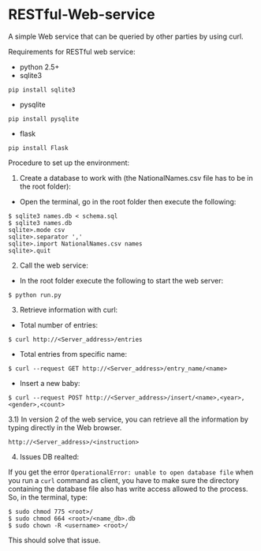 # RESTful-Web-service
A simple Web service that can be queried by other parties by using curl.

Requirements for RESTful web service:
- python 2.5+
- sqlite3
```
pip install sqlite3
```
- pysqlite
```
pip install pysqlite
```
- flask
```
pip install Flask
```
Procedure to set up the environment:

1) Create a database to work with (the NationalNames.csv file has to be in the root folder):

- Open the terminal, go in the root folder then execute the following: 
```
$ sqlite3 names.db < schema.sql
$ sqlite3 names.db
sqlite>.mode csv
sqlite>.separator ','
sqlite>.import NationalNames.csv names
sqlite>.quit
```

2) Call the web service:

- In the root folder execute the following to start the web server:
```
$ python run.py
```

3) Retrieve information with curl:
- Total number of entries:
```
$ curl http://<Server_address>/entries
```
- Total entries from specific name:
```
$ curl --request GET http://<Server_address>/entry_name/<name>
```
- Insert a new baby:
```
$ curl --request POST http://<Server_address>/insert/<name>,<year>,<gender>,<count>
```
3.1) In version 2 of the web service, you can retrieve all the information by typing directly in the Web browser.
```
http://<Server_address>/<instruction>
```

4) Issues DB realted:

If you get the error `OperationalError: unable to open database file` when you run a `curl` command as client,
you have to make sure the directory containing the database file also has write access allowed to the process.
So, in the terminal, type:
```
$ sudo chmod 775 <root>/
$ sudo chmod 664 <root>/<name_db>.db
$ sudo chown -R <username> <root>/
```
This should solve that issue.